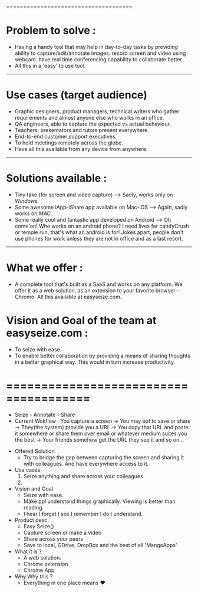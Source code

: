 =====================================
# Problem to solve : 
- Having a handy tool that may help in day-to-day tasks by providing ability to 
	capture/edit/annotate images.
	record screen and video using webcam.
	have real time conferencing capability to collaborate better.
- All this in a 'easy' to use tool.

***

# Use cases (target audience)
- Graphic designers, product managers, technical writers who gather requirements and almost anyone else who works in an office.
- QA engineers, able to capture the expected vs actual behaviour.
- Teachers, presentators and tutors present everywhere.
- End-to-end customer support executives.
- To hold meetings remotely across the globe.
- Have all this available from any device from anywhere.

***

# Solutions available :
- Tiny take (for screen and video capture) --> Sadly, works only on _Windows_.
- Some awesome iApp-iShare app available on Mac-iOS --> Again, sadly works on _MAC_.
- Some really cool and fantastic app developed on Android --> Oh come'on! Who works on an android phone? I need lives for candyCrush or temple run, that's what an android is for! 
		Jokes apart, people don't use phones for work unless they are not in office and as a last resort.

***

# What we offer :
- A complete tool that's built as a SaaS and works on any platform. 
 We offer it as a web solution, as an extension to your favorite browser - Chrome. 
 All this available at easyseize.com.

# Vision and Goal of the team at easyseize.com :
- To seize with ease.
- To enable better collaboration by providing a means of sharing thoughts in a better graphical way. 
 This would in turn increase productivity.

======================================
======================================

- Seize - Annotate - Share
- Current Wokflow : You capture a screen -> You may opt to save or share -> They(the system) provide you a URL -> You copy that URL and paste it somewhere or share them over email or whatever medium suites you the best -> Your friends somehow get the URL they see it and so on...

* Offered Solution
  - Try to bridge the gap between capturing the screen and sharing it with colleagues. And have everywhere access to it.
* Use cases
  1. Seize anything and share across your colleagues
  2. 
* Vision and Goal
  - Seize with ease.
  - Make ppl understand things graphically. Viewing is better than reading.
  - I hear I forget I see I remember I do I understand.
* Product desc.
  * Easy Seize()
  * Capture screen or make a video
  * Share across your peers
  * Save to local, GDrive, DropBox and the best of all 'MangoApps'
* What it is ?
  * A web solution.
  * Chrome extension
  * Chrome App
* ~~Why~~  Why this ?
  * Everything in one place means :heart:

